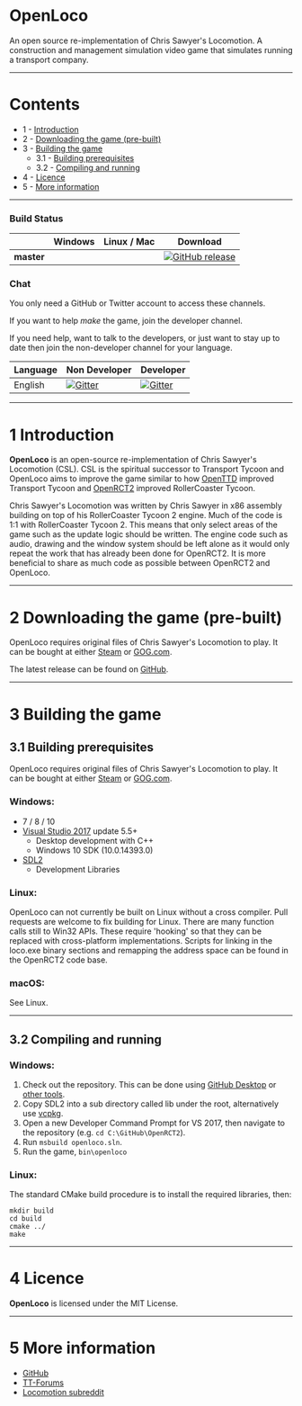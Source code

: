 # OpenLoco
An open source re-implementation of Chris Sawyer's Locomotion. A construction and management simulation video game that simulates running a transport company.

---

# Contents
- 1 - [Introduction](#1-introduction)
- 2 - [Downloading the game (pre-built)](#2-downloading-the-game-pre-built)
- 3 - [Building the game](#3-building-the-game)
  - 3.1 - [Building prerequisites](#31-building-prerequisites)
  - 3.2 - [Compiling and running](#32-compiling-and-running)
- 4 - [Licence](#5-licence)
- 5 - [More information](#6-more-information)

---

### Build Status
|             | Windows | Linux / Mac | Download |
|-------------|---------|-------------|----------|
| **master**  |         |             | [![GitHub release](https://img.shields.io/github/release/OpenRCT2/OpenLoco.svg)](https://github.com/OpenRCT2/OpenLoco/releases) |

### Chat
You only need a GitHub or Twitter account to access these channels.

If you want to help *make* the game, join the developer channel.

If you need help, want to talk to the developers, or just want to stay up to date then join the non-developer channel for your language.

| Language | Non Developer | Developer |
|----------|---------------|-----------|
| English | [![Gitter](https://img.shields.io/badge/gitter-general-blue.svg)](https://gitter.im/OpenRCT2/OpenRCT2/non-dev) | [![Gitter](https://img.shields.io/badge/gitter-development-yellowgreen.svg)](https://gitter.im/OpenRCT2/OpenLoco) |
---

# 1 Introduction

**OpenLoco** is an open-source re-implementation of Chris Sawyer's Locomotion (CSL). CSL is the spiritual successor to Transport Tycoon and OpenLoco aims to improve the game similar to how [OpenTTD](http://openttd.org) improved Transport Tycoon and [OpenRCT2](http://openrct2.website) improved RollerCoaster Tycoon.

Chris Sawyer's Locomotion was written by Chris Sawyer in x86 assembly building on top of his RollerCoaster Tycoon 2 engine. Much of the code is 1:1 with RollerCoaster Tycoon 2. This means that only select areas of the game such as the update logic should be written. The engine code such as audio, drawing and the window system should be left alone as it would only repeat the work that has already been done for OpenRCT2. It is more beneficial to share as much code as possible between OpenRCT2 and OpenLoco.

---

# 2 Downloading the game (pre-built)

OpenLoco requires original files of Chris Sawyer's Locomotion to play. It can be bought at either [Steam](http://store.steampowered.com/app/356430/) or [GOG.com](https://www.gog.com/game/chris_sawyers_locomotion).

The latest release can be found on [GitHub](https://github.com/OpenRCT2/OpenLoco/releases).

---

# 3 Building the game

## 3.1 Building prerequisites

OpenLoco requires original files of Chris Sawyer's Locomotion to play. It can be bought at either [Steam](http://store.steampowered.com/app/356430/) or [GOG.com](https://www.gog.com/game/chris_sawyers_locomotion).

### Windows:
- 7 / 8 / 10
- [Visual Studio 2017](https://www.visualstudio.com/vs/community/) update 5.5+
  - Desktop development with C++
  - Windows 10 SDK (10.0.14393.0)
- [SDL2](https://www.libsdl.org/download-2.0.php)
  - Development Libraries

### Linux:
OpenLoco can not currently be built on Linux without a cross compiler. Pull requests are welcome to fix building for Linux. There are many function calls still to Win32 APIs. These require 'hooking' so that they can be replaced with cross-platform implementations. Scripts for linking in the loco.exe binary sections and remapping the address space can be found in the OpenRCT2 code base.

### macOS:
See Linux.

---

## 3.2 Compiling and running
### Windows:
1. Check out the repository. This can be done using [GitHub Desktop](https://desktop.github.com) or [other tools](https://help.github.com/articles/which-remote-url-should-i-use).
2. Copy SDL2 into a sub directory called lib under the root, alternatively use [vcpkg](https://github.com/microsoft/vcpkg).
3. Open a new Developer Command Prompt for VS 2017, then navigate to the repository (e.g. `cd C:\GitHub\OpenRCT2`).
4. Run `msbuild openloco.sln`.
5. Run the game, `bin\openloco`

### Linux:
The standard CMake build procedure is to install the required libraries, then:
```
mkdir build
cd build
cmake ../
make
```

---

# 4 Licence
**OpenLoco** is licensed under the MIT License.

---

# 5 More information
- [GitHub](https://github.com/OpenRCT2/OpenLoco)
- [TT-Forums](https://www.tt-forums.net)
- [Locomotion subreddit](https://www.reddit.com/r/locomotion/)
